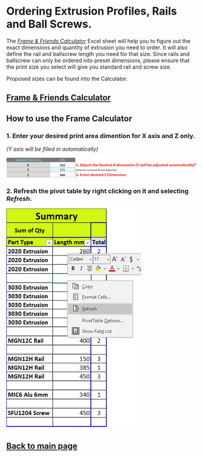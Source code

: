 # Ordering Extrusion Profiles, Rails and Ball Screws.

The [_Frame & Friends Calculator_](/FrameCalculator.xlsx) Excel sheet will help you to figure out the exact dimensions and quantity of extrusion you need to order.
It will also define the rail and ballscrew length you need for that size.
Since rails and ballscrew can only be ordered into preset dimensions, please ensure that the print size you select will give you standard rail and screw size.

Proposed sizes can be found into the Calculator.
## [Frame & Friends Calculator](/FrameCalculator.xlsx)

## How to use the Frame Calculator
### 1. Enter your desired print area dimention for **X axis and Z only**. 
*(Y axis will be filled in automatically)*

![alt text](/images/framecalc1.png)

### 2. Refresh the pivot table by right clicking on it and selecting *Refresh*.

![alt text](/images/framecalc2.png)




## [Back to main page](/README.md)
